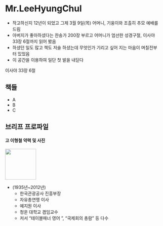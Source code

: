 # Mr.LeeHyungChul
  - 작고하신지 12년이 되었고 그제 3월 9일(목) 어머니, 기웅이와 조촐히 추모 예배를 드림        
  - 아버지가 좋아하셨다는 찬송가 200장 부르고 어머니가 엄선한 성경구절, 이사야 33장 6절까지 읽어 봤음          
  - 하셨던 일도 많고 책도 저술 하셨는데 무엇인가 기리고 싶어 지는 마음이 며칠전부터 있었음       
  - 이 공간을 이용하여 일단 첫 발을 내딛다       

이사야 33장 6절
## 책들
- A
- B
- C

## 브리프 프로파일
#### 고 이형철 약력 및 사진      
     
<img src="https://user-images.githubusercontent.com/10893178/224476532-42e557da-35ea-4033-9679-d37cc31e9c1d.jpeg" width="100">

- (1935년~2012년)
  - 한국관광공사 진흥부장    
  - 자유총연맹 이사   
  - 예지원 이사    
  - 청운 대학교 겸임교수    
  - 저서 “테이블매너 영어 ”, “국제회의 총람” 등 다수    

